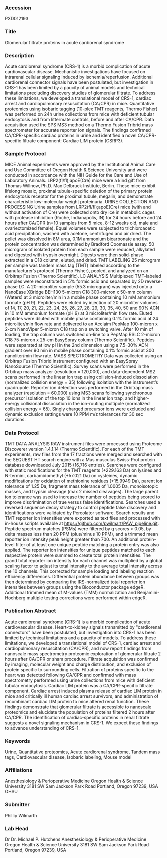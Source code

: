 ### Accession
PXD012193

### Title
Glomerular filtrate proteins in acute cardiorenal syndrome

### Description
Acute cardiorenal syndrome (CRS-1) is a morbid complication of acute cardiovascular disease. Mechanistic investigations have focused on intrarenal cellular signaling induced by ischemia/reperfusion. Additional cardiorenal connector signals have been postulated, but investigation in CRS-1 has been limited by a paucity of animal models and technical limitations precluding discovery studies of glomerular filtrate. To address these limitations, we developed a translational model of CRS-1, cardiac arrest and cardiopulmonary resuscitation (CA/CPR) in mice. Quantitative proteomics using isobaric tagging (10-plex TMT reagents, Thermo Fisher) was performed on 24h urine collections from mice with deficient tubular endocytosis and from littermate controls, before and after CA/CPR.  Data acquisition used the SPS MS3 method on a Thermo Fusion Tribrid mass spectrometer for accurate reporter ion signals. The findings confirmed CA/CPR-specific cardiac proteins in urine and identified a novel CA/CPR-specific filtrate component: Cardiac LIM protein (CSRP3).

### Sample Protocol
MICE Animal experiments were approved by the Institutional Animal Care and Use Committee of Oregon Health & Science University and were conducted in accordance with the NIH Guide for the Care and Use of Laboratory Animals. LRP2(fl/fl);apoE(Cre) mice were a kind gift from Thomas Willnow, Ph.D. Max Delbruck Institute, Berlin. These mice exhibit lifelong mosaic, proximal tubule-specific deletion of the primary protein endocytosis receptor for the proximal tubule, megalin, and demonstrate characteristic low-molecular weight proteinuria.     URINE COLLECTION AND PROCESSING Urine samples from LRP2(fl/fl);apoE(Cre) mice (with and without activation of Cre) were collected onto dry ice in metabolic cages with protease inhibition (Roche, Indianapolis, IN) for 24 hours before and 24 hours after CA/CPR (n=10 samples from 5 mice, 8-12 weeks old, male and ovariectomized female). Equal volumes were subjected to trichloroacetic acid precipitation, washed with acetone, centrifuged and air dried. The pellet was dissolved in 8M urea, 0.1M ammonium bicarbonate and the protein concentration was determined by Bradford Coomassie assay. 50 microgram of isolated protein from each sample were reduced, alkylated and digested with trypsin overnight. Digests were then solid-phase extracted in a C18 column, eluted, and dried.   TMT LABELING 25 microgram per sample was tandem mass tag (TMT)  labeled according to the manufacturer’s protocol (Thermo Fisher), pooled, and analyzed on an Orbitrap Fusion (Thermo Scientific).   LC ANALYSIS Multiplexed TMT-labeled samples were reconstituted in 5% formic acid and separated by 2D reverse-phase LC. A 20-microliter sample (55.3 microgram) was injected onto a NanoEase XBridge BEH130 5-micron C18 300-micron x 50-mm column (Waters) at 3 microliter/min in a mobile phase containing 10 mM ammonium formate (pH 9). Peptides were eluted by injection of 20 microliter volumes of 14, 17, 20, 21, 22, 23, 24, 25, 26, 27, 28, 29, 30, 35, 40, 50 and 90% ACN in 10 mM ammonium formate (pH 9) at 3 microliter/min flow rate. Eluted peptides were diluted with mobile phase containing 0.1% formic acid at 24 microliter/min flow rate and delivered to an Acclaim PepMap 100-micron x 2-cm NanoViper 5-micron C18 trap on a switching valve. After 10 min of loading, the trap column was switched on-line to a PepMap RSLC 2-micron C18 75-micron x 25-cm EasySpray column (Thermo Scientific). Peptides were separated at low pH in the 2nd dimension using a 7.5–30% ACN gradient over 90 min in mobile phase containing 0.1% formic acid at 300 nanoliter/min flow rate.  MASS SPECTROMETRY Data was collected using an Orbitrap Fusion Tribrid instrument configured with an EasySpray NanoSource (Thermo Scientific). Survey scans were performed in the Orbitrap mass analyzer (resolution = 120,000), and data-dependent MS2 scans performed in the linear ion trap using collision-induced dissociation (normalized collision energy = 35) following isolation with the instrument’s quadrupole. Reporter ion detection was performed in the Orbitrap mass analyzer (resolution = 60,000) using MS3 scans following synchronous precursor isolation of the top 10 ions in the linear ion trap, and higher-energy collisional dissociation in the ion-routing multipole (normalized collision energy = 65). Singly charged precursor ions were excluded and dynamic exclusion settings were 10 PPM m/z tolerances for 30 sec durations.

### Data Protocol
TMT DATA ANALYSIS RAW instrument files were processed using Proteome Discoverer version 1.4.1.14 (Thermo Scientific). For each of the TMT experiments, raw files from the 17 fractions were merged and searched with the SEQUEST HT search engine with a Mus musculus Swiss-Prot protein database downloaded July 2015 (16,716 entries). Searches were configured with static modifications for the TMT reagents (+229.163 Da) on lysines and N-termini, carbamidomethyl (+57.021 Da) on cysteines, dynamic modifications for oxidation of methionine residues (+15.9949 Da), parent ion tolerance of 1.25 Da, fragment mass tolerance of 1.0005 Da, monoisotopic masses, and trypsin cleavage (max 2 missed cleavages). The large parent ion tolerance was used to increase the number of peptides being scored to improve discrimination of true versus false identifications. Searches used a reversed sequence decoy strategy to control peptide false discovery and identifications were validated by Percolator software.    Search results and TMT reporter ion intensities were exported as text files and processed with in-house scripts available at https://github.com/pwilmart/PAW_pipeline.git. Peptide spectrum matches (PSMs) were filtered by q scores < 0.05, by delta masses less than 20 PPM (plus/minus 10 PPM), and a trimmed mean reporter ion intensity peak height greater than 700. An additional protein-level filter of at least one unique peptide matching a protein entry was also applied. The reporter ion intensities for unique peptides matched to each respective protein were summed to create total protein intensities. The grand total reporter ion intensity for each channel was multiplied by a global scaling factor to adjust its total intensity to the average total intensity across the 10 channels. This corrected for sample loading and labeling reaction efficiency differences.   Differential protein abundance between groups was then determined by comparing the IRS-normalized total reporter ion intensities between groups using the Bioconductor package edgeR. Additional trimmed mean of M-values (TMM) normalization and Benjamini-Hochberg multiple testing corrections were performed within edgeR.

### Publication Abstract
Acute cardiorenal syndrome (CRS-1) is a morbid complication of acute cardiovascular disease. Heart-to-kidney signals transmitted by "cardiorenal connectors" have been postulated, but investigation into CRS-1 has been limited by technical limitations and a paucity of models. To address these limitations, we developed a translational model of CRS-1, cardiac arrest and cardiopulmonary resuscitation (CA/CPR), and now report findings from nanoscale mass spectrometry proteomic exploration of glomerular filtrate 2 hours after CA/CPR or sham procedure. Filtrate acquisition was confirmed by imaging, molecular weight and charge distribution, and exclusion of protein specific to surrounding cells. Filtration of proteins specific to the heart was detected following CA/CPR and confirmed with mass spectrometry performed using urine collections from mice with deficient tubular endocytosis. Cardiac LIM protein was a CA/CPR-specific filtrate component. Cardiac arrest induced plasma release of cardiac LIM protein in mice and critically ill human cardiac arrest survivors, and administration of recombinant cardiac LIM protein to mice altered renal function. These findings demonstrate that glomerular filtrate is accessible to nanoscale proteomics and elucidate the population of proteins filtered 2 hours after CA/CPR. The identification of cardiac-specific proteins in renal filtrate suggests a novel signaling mechanism in CRS-1. We expect these findings to advance understanding of CRS-1.

### Keywords
Urine, Quantitative proteomics, Acute cardiorenal syndrome, Tandem mass tags, Cardiovascular disease, Isobaric labeling, Mouse model

### Affiliations
Anesthesiology & Perioperative Medicine  Oregon Health & Science University 3181 SW Sam Jackson Park Road Portland, Oregon 97239, USA
OHSU

### Submitter
Phillip Wilmarth

### Lab Head
Dr Dr. Michael P. Hutchens
Anesthesiology & Perioperative Medicine  Oregon Health & Science University 3181 SW Sam Jackson Park Road Portland, Oregon 97239, USA


